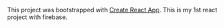 This project was bootstrapped with [Create React App](https://github.com/facebookincubator/create-react-app).
This is my 1st react project with firebase.
